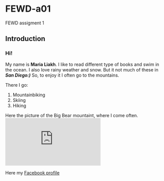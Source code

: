 # FEWD-a01
FEWD assigment 1

## Introduction

### Hi!  
My name is **Maria Liakh**. I like to read different type of  books and swim in the ocean.
I also love rainy weather and snow. But it not much of these in _**San Diego:)**_
So, to enjoy it I often go to the mountains.  

There I go:  

1. Mountainbiking
2. Skiing
3. Hiking

Here the picture of the Big Bear mountaint, where I come often.  
![picture](https://www.facebook.com/photo.php?fbid=1541534559276452&set=rpd.100002597688596&type=3&theater)

Here my [Facebook profile](https://www.facebook.com/maria.liakh)
